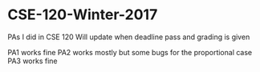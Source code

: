 # CSE-120-Winter-2017
PAs I did in CSE 120
Will update when deadline pass and grading is given

PA1 works fine
PA2 works mostly but some bugs for the proportional case
PA3 works fine
